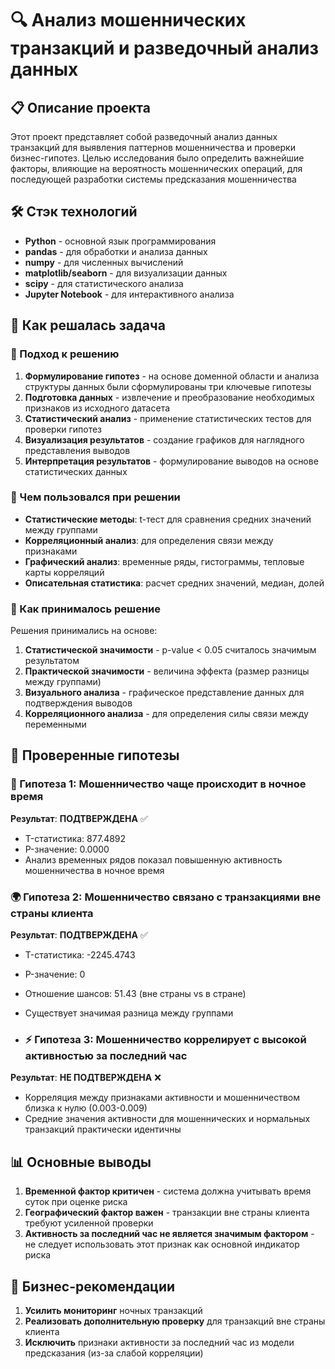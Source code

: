 # 🔍 Анализ мошеннических транзакций и разведочный анализ данных 

## 📋 Описание проекта
Этот проект представляет собой разведочный анализ данных транзакций для выявления паттернов мошенничества и проверки бизнес-гипотез. Целью исследования было определить важнейшие факторы, влияющие на вероятность мошеннических операций, для последующей разработки системы предсказания мошенничества 

## 🛠️ Стэк технологий
- **Python** - основной язык программирования 
- **pandas** - для обработки и анализа данных 
- **numpy** - для численных вычислений 
- **matplotlib/seaborn** - для визуализации данных 
- **scipy** - для статистического анализа 
- **Jupyter Notebook** - для интерактивного анализа 

## 🎯 Как решалась задача

### 📝 Подход к решению
1. **Формулирование гипотез** - на основе доменной области и анализа структуры данных были сформулированы три ключевые гипотезы 
2. **Подготовка данных** - извлечение и преобразование необходимых признаков из исходного датасета 
3. **Статистический анализ** - применение статистических тестов для проверки гипотез 
4. **Визуализация результатов** - создание графиков для наглядного представления выводов 
5. **Интерпретация результатов** - формулирование выводов на основе статистических данных 

### 🧰 Чем пользовался при решении
- **Статистические методы**: t-тест для сравнения средних значений между группами 
- **Корреляционный анализ**: для определения связи между признаками 
- **Графический анализ**: временные ряды, гистограммы, тепловые карты корреляций 
- **Описательная статистика**: расчет средних значений, медиан, долей 

### 🤔 Как принималось решение
Решения принимались на основе:
1. **Статистической значимости** - p-value < 0.05 считалось значимым результатом 
2. **Практической значимости** - величина эффекта (размер разницы между группами) 
3. **Визуального анализа** - графическое представление данных для подтверждения выводов 
4. **Корреляционного анализа** - для определения силы связи между переменными 

## 🧪 Проверенные гипотезы

### 🌙 Гипотеза 1: Мошенничество чаще происходит в ночное время
**Результат**: **ПОДТВЕРЖДЕНА** ✅
- T-статистика: 877.4892
- P-значение: 0.0000
- Анализ временных рядов показал повышенную активность мошенничества в ночное время 

### 🌍 Гипотеза 2: Мошенничество связано с транзакциями вне страны клиента
**Результат**: **ПОДТВЕРЖДЕНА** ✅
- T-статистика: -2245.4743
- P-значение: 0
- Отношение шансов: 51.43 (вне страны vs в стране)
- Существует значимая разница между группами 

- ### ⚡ Гипотеза 3: Мошенничество коррелирует с высокой активностью за последний час
**Результат**: **НЕ ПОДТВЕРЖДЕНА** ❌
- Корреляция между признаками активности и мошенничеством близка к нулю (0.003-0.009) 
- Средние значения активности для мошеннических и нормальных транзакций практически идентичны 

## 📊 Основные выводы
1. **Временной фактор критичен** - система должна учитывать время суток при оценке риска 
2. **Географический фактор важен** - транзакции вне страны клиента требуют усиленной проверки 
3. **Активность за последний час не является значимым фактором** - не следует использовать этот признак как основной индикатор риска 

## 💼 Бизнес-рекомендации
1. **Усилить мониторинг** ночных транзакций 
2. **Реализовать дополнительную проверку** для транзакций вне страны клиента 
3. **Исключить** признаки активности за последний час из модели предсказания (из-за слабой корреляции)
